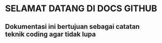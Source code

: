 # SELAMAT DATANG DI DOCS GITHUB
## Dokumentasi ini bertujuan sebagai catatan teknik coding agar tidak lupa
